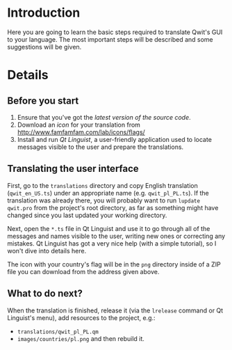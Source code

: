 # Introduction #

Here you are going to learn the basic steps required to translate Qwit's GUI to your language. The most important steps will be described and some suggestions will be given.

# Details #

## Before you start ##

  1. Ensure that you've got the _latest version of the source code_.
  1. Download an _icon_ for your translation from http://www.famfamfam.com/lab/icons/flags/
  1. Install and run _Qt Linguist_, a user-friendly application used to locate messages visible to the user and prepare the translations.

## Translating the user interface ##

First, go to the `translations` directory and copy English translation (`qwit_en_US.ts`) under an appropriate name (e.g. `qwit_pl_PL.ts`). If the translation was already there, you will probably want to run `lupdate qwit.pro` from the project's root directory, as far as something might have changed since you last updated your working directory.

Next, open the `*.ts` file in Qt Linguist and use it to go through all of the messages and names visible to the user, writing new ones or correcting any mistakes. Qt Linguist has got a very nice help (with a simple tutorial), so I won't dive into details here.

The icon with your country's flag will be in the `png` directory inside of a ZIP file you can download from the address given above.

## What to do next? ##

When the translation is finished, release it (via the `lrelease` command or Qt Linguist's menu), add resources to the project, e.g.:
  * `translations/qwit_pl_PL.qm`
  * `images/countries/pl.png`
and then rebuild it.